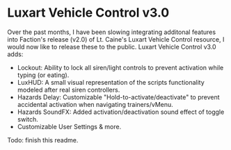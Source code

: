 # Luxart Vehicle Control v3.0
Over the past months, I have been slowing integrating additonal features into Faction's release (v2.0) of Lt. Caine's Luxart Vehicle Control resource, I would now like to release these to the public. 
Luxart Vehicle Control v3.0 adds:
* Lockout: Ability to lock all siren/light controls to prevent activation while typing (or eating).
* LuxHUD: A small visual representation of the scripts functionality modeled after real siren controllers. 
* Hazards Delay: Customizable "Hold-to-activate/deactivate" to prevent accidental activation when navigating trainers/vMenu.
* Hazards SoundFX: Added activation/deactivation sound effect of toggle switch. 
* Customizable User Settings & more. 


Todo: finish this readme.
